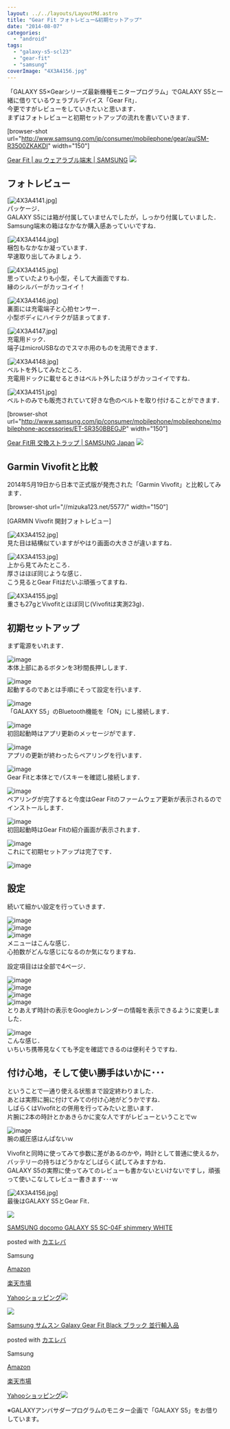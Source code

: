 ```yaml
---
layout: ../../layouts/LayoutMd.astro
title: "Gear Fit フォトレビュー&初期セットアップ"
date: "2014-08-07"
categories: 
  - "android"
tags: 
  - "galaxy-s5-scl23"
  - "gear-fit"
  - "samsung"
coverImage: "4X3A4156.jpg"
---
```


「GALAXY S5×Gearシリーズ最新機種モニタープログラム」でGALAXY S5と一緒に借りているウェラブルデバイス「Gear Fit」．  
今更ですがレビューをしていきたいと思います．  
まずはフォトレビューと初期セットアップの流れを書いていきます．

\[browser-shot url="http://www.samsung.com/jp/consumer/mobilephone/gear/au/SM-R3500ZKAKDI" width="150"\]

[Gear Fit | au ウェアラブル端末 | SAMSUNG](http://www.samsung.com/jp/consumer/mobilephone/gear/au/SM-R3500ZKAKDI) [![](http://b.hatena.ne.jp/entry/image/http://www.samsung.com/jp/consumer/mobilephone/gear/au/SM-R3500ZKAKDI)](http://b.hatena.ne.jp/entry/http://www.samsung.com/jp/consumer/mobilephone/gear/au/SM-R3500ZKAKDI) 

## フォトレビュー

[![4X3A4141.jpg](/wp/images/14528137459_ddafb297c0_b.jpg)]  
パッケージ．  
GALAXY S5には箱が付属していませんでしたが，しっかり付属していました．  
Samsung端末の箱はなかなか購入感あっていいですね．

[![4X3A4144.jpg](/wp/images/14528138319_b5d8fa3990_b.jpg)]  
梱包もなかなか凝っています．  
早速取り出してみましょう．

[![4X3A4145.jpg](/wp/images/14714787695_111541453c_b.jpg)]  
思っていたよりも小型，そして大画面ですね．  
縁のシルバーがカッコイイ！

[![4X3A4146.jpg](/wp/images/14691802196_4dfb466657_b.jpg)]  
裏面には充電端子と心拍センサー．  
小型ボディにハイテクが詰まってます．

[![4X3A4147.jpg](/wp/images/14712409774_cc19238a33_b.jpg)]  
充電用ドック．  
端子はmicroUSBなのでスマホ用のものを流用できます．

[![4X3A4148.jpg](/wp/images/14712410494_c46c14ddc3_b.jpg)]  
ベルトを外してみたところ．  
充電用ドックに載せるときはベルト外したほうがカッコイイですね．

[![4X3A4151.jpg](/wp/images/14691804406_62705e4b51_b.jpg)]  
ベルトのみでも販売されていて好きな色のベルトを取り付けることができます．

\[browser-shot url="http://www.samsung.com/jp/consumer/mobilephone/mobilephone/mobilephone-accessories/ET-SR350BBEGJP" width="150"\]

[Gear Fit⽤ 交換ストラップ | SAMSUNG Japan](http://www.samsung.com/jp/consumer/mobilephone/mobilephone/mobilephone-accessories/ET-SR350BBEGJP) [![](http://b.hatena.ne.jp/entry/image/http://www.samsung.com/jp/consumer/mobilephone/mobilephone/mobilephone-accessories/ET-SR350BBEGJP)](http://b.hatena.ne.jp/entry/http://www.samsung.com/jp/consumer/mobilephone/mobilephone/mobilephone-accessories/ET-SR350BBEGJP) 

## Garmin Vivofitと比較

2014年5月19日から日本で正式版が発売された「Garmin Vivofit」と比較してみます．

\[browser-shot url="//mizuka123.net/5577/" width="150"\]

[GARMIN Vivofit 開封フォトレビュー] 

[![4X3A4152.jpg](/wp/images/14528142969_8ac55bf7fc_b.jpg)]  
見た目は結構似ていますがやはり画面の大きさが違いますね．

[![4X3A4153.jpg](/wp/images/14714792405_6d293ea52b_b.jpg)]  
上から見てみたところ．  
厚さはほぼ同じような感じ．  
こう見るとGear Fitはだいぶ頑張ってますね．

[![4X3A4155.jpg](/wp/images/14691806636_a7f1570247_b.jpg)]  
重さも27gとVivofitとほぼ同じ(Vivofitは実測23g)．

## 初期セットアップ

まず電源をいれます．

![image](/wp/images/image3.png "image")  
本体上部にあるボタンを3秒間長押しします．

![image](/wp/images/image4.png "image")  
起動するのであとは手順にそって設定を行います．

![image](/wp/images/image5.png "image")  
「GALAXY S5」のBluetooth機能を「ON」にし接続します．

![image](/wp/images/image6.png "image")  
初回起動時はアプリ更新のメッセージがでます．

![image](/wp/images/image7.png "image")  
アプリの更新が終わったらペアリングを行います．

![image](/wp/images/image8.png "image")  
Gear Fitと本体とでパスキーを確認し接続します．

![image](/wp/images/image9.png "image")  
ペアリングが完了すると今度はGear Fitのファームウェア更新が表示されるのでインストールします．

![image](/wp/images/image10.png "image")  
初回起動時はGear Fitの紹介画面が表示されます．

![image](/wp/images/image11.png "image")  
これにて初期セットアップは完了です．

![image](/wp/images/image12.png "image")

## 設定

続いて細かい設定を行っていきます．

![image](/wp/images/image13.png "image")  
![image](/wp/images/image14.png "image")  
![image](/wp/images/image15.png "image")  
メニューはこんな感じ．  
心拍数がどんな感じになるのか気になりますね．

設定項目はは全部で4ページ．

![image](/wp/images/image16.png "image")  
![image](/wp/images/image17.png "image")  
![image](/wp/images/image18.png "image")  
![image](/wp/images/image19.png "image")  
とりあえず時計の表示をGoogleカレンダーの情報を表示できるように変更しました．

![image](/wp/images/image20.png "image")  
こんな感じ．  
いちいち携帯見なくても予定を確認できるのは便利そうですね．

## 付け心地，そして使い勝手はいかに･･･

ということで一通り使える状態まで設定終わりました．  
あとは実際に腕に付けてみての付け心地がどうかですね．  
しばらくはVivofitとの併用を行ってみたいと思います．  
片腕に2本の時計とかあきらかに変な人ですがレビューということでｗ

![image](/wp/images/image21.png "image")  
腕の威圧感はんぱないｗ

Vivofitと同時に使ってみて歩数に差があるのかや，時計として普通に使えるか，バッテリーの持ちはどうかなどしばらく試してみますかね．  
GALAXY S5の実際に使ってみてのレビューも書かないといけないですし，頑張って使いこなしてレビュー書きます･･･ｗ

[![4X3A4156.jpg](/wp/images/14528356767_b81ba4f770_b.jpg)]  
最後はGALAXY S5とGear Fit．

[![](/wp/images/41q8CtlTbIL._SL160_.jpg)](https://www.amazon.co.jp/exec/obidos/ASIN/B00KMJBJP4/mizuka123-22/ref=nosim/)

[SAMSUNG docomo GALAXY S5 SC-04F shimmery WHITE](https://www.amazon.co.jp/exec/obidos/ASIN/B00KMJBJP4/mizuka123-22/ref=nosim/)

posted with [カエレバ](http://kaereba.com)

Samsung

[Amazon](http://www.amazon.co.jp/gp/search?keywords=SAMSUNG%20docomo%20GALAXY%20S5%20SC-04F%20shimmery%20WHITE&__mk_ja_JP=%83J%83%5E%83J%83i&tag=mizuka123-22 "アマゾン")

[楽天市場](https://search.rakuten.co.jp/search/mall/SAMSUNG%20docomo%20GALAXY%20S5%20SC-04F%20shimmery%20WHITE/-/f.1-p.1-s.1-sf.0-st.A-v.2?m=http%3A%2F%2Fm.rakuten.co.jp%2F&x=0&scid=af_pc_ich_link_urltxt&sc2id=af_101_0_0 "楽天市場")

[Yahooショッピング![](//ad.jp.ap.valuecommerce.com/servlet/gifbanner?sid=3066752&pid=881990642)](//ck.jp.ap.valuecommerce.com/servlet/referral?sid=3066752&pid=881990642&vc_url=http%3A%2F%2Fshopping.search.yahoo.co.jp%2Fsearch%3FuIv%3Don%26ei%3DUTF-8%26tab_ex%3Dcommerce%26slider%3D0%26va%3DSAMSUNG%2520docomo%2520GALAXY%2520S5%2520SC-04F%2520shimmery%2520WHITE "Yahooショッピング")

[![](/wp/images/316YaCRhFTL._SL160_.jpg)](https://www.amazon.co.jp/exec/obidos/ASIN/B00JL68J6Q/mizuka123-22/ref=nosim/)

[Samsung サムスン Galaxy Gear Fit Black ブラック 並行輸入品](https://www.amazon.co.jp/exec/obidos/ASIN/B00JL68J6Q/mizuka123-22/ref=nosim/)

posted with [カエレバ](http://kaereba.com)

Samsung

[Amazon](http://www.amazon.co.jp/gp/search?keywords=Samsung%20%83T%83%80%83X%83%93%20Galaxy%20Gear%20Fit%20Black%20%83u%83%89%83b%83N%20%95%C0%8Ds%97A%93%FC%95i&__mk_ja_JP=%83J%83%5E%83J%83i&tag=mizuka123-22 "アマゾン")

[楽天市場](http://hb.afl.rakuten.co.jp/hgc/032b53ee.4b34c5ee.0f4a541e.f440145e/?pc=http%3A%2F%2Fsearch.rakuten.co.jp%2Fsearch%2Fmall%2FSamsung%2520%25E3%2582%25B5%25E3%2583%25A0%25E3%2582%25B9%25E3%2583%25B3%2520Galaxy%2520Gear%2520Fit%2520Black%2520%25E3%2583%2596%25E3%2583%25A9%25E3%2583%2583%25E3%2582%25AF%2520%25E4%25B8%25A6%25E8%25A1%258C%25E8%25BC%25B8%25E5%2585%25A5%25E5%2593%2581%2F-%2Ff.1-p.1-s.1-sf.0-st.A-v.2%3Fx%3D0%26scid%3Daf_ich_link_urltxt%26m%3Dhttp%3A%2F%2Fm.rakuten.co.jp%2F "楽天市場")

[Yahooショッピング![](//ad.jp.ap.valuecommerce.com/servlet/gifbanner?sid=3066752&pid=881990642)](//ck.jp.ap.valuecommerce.com/servlet/referral?sid=3066752&pid=881990642&vc_url=http%3A%2F%2Fshopping.search.yahoo.co.jp%2Fsearch%3FuIv%3Don%26ei%3DUTF-8%26tab_ex%3Dcommerce%26slider%3D0%26va%3DSamsung%2520%25E3%2582%25B5%25E3%2583%25A0%25E3%2582%25B9%25E3%2583%25B3%2520Galaxy%2520Gear%2520Fit%2520Black%2520%25E3%2583%2596%25E3%2583%25A9%25E3%2583%2583%25E3%2582%25AF%2520%25E4%25B8%25A6%25E8%25A1%258C%25E8%25BC%25B8%25E5%2585%25A5%25E5%2593%2581 "Yahooショッピング")

※GALAXYアンバサダープログラムのモニター企画で「GALAXY S5」をお借りしています。
